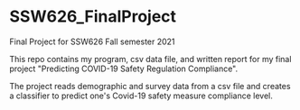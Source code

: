 # SSW626_FinalProject
Final Project for SSW626 Fall semester 2021

This repo contains my program, csv data file, and written report for my final project "Predicting COVID-19 Safety Regulation Compliance".

The project reads demographic and survey data from a csv file and creates a classifier to predict one's Covid-19 safety measure compliance level. 

